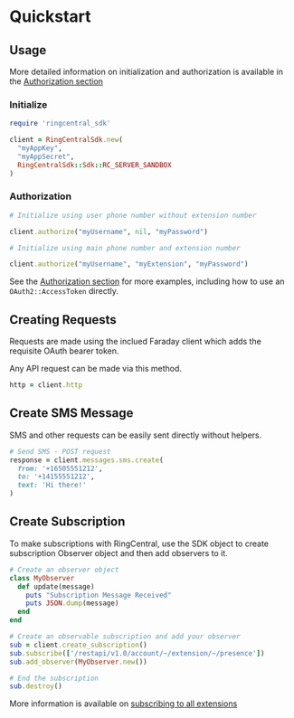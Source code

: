 # Quickstart

## Usage

More detailed information on initialization and authorization is available in the
[Authorization section](usage/authorization/Authorization.md)

### Initialize

```ruby
require 'ringcentral_sdk'

client = RingCentralSdk.new(
  "myAppKey",
  "myAppSecret",
  RingCentralSdk::Sdk::RC_SERVER_SANDBOX
)
```

### Authorization

```ruby
# Initialize using user phone number without extension number

client.authorize("myUsername", nil, "myPassword")

# Initialize using main phone number and extension number

client.authorize("myUsername", "myExtension", "myPassword")
```

See the [Authorization section](usage/authorization/Authorization.md) for more examples, including
how to use an `OAuth2::AccessToken` directly.

## Creating Requests

Requests are made using the inclued Faraday client which adds the requisite OAuth bearer token.

Any API request can be made via this method.

```ruby
http = client.http
```
## Create SMS Message

SMS and other requests can be easily sent directly without helpers.

```ruby
# Send SMS - POST request
response = client.messages.sms.create(
  from: '+16505551212',
  to: '+14155551212',
  text: 'Hi there!'
)
```

## Create Subscription

To make subscriptions with RingCentral, use the SDK object to create subscription Observer object and then add observers to it.

```ruby
# Create an observer object
class MyObserver
  def update(message)
    puts "Subscription Message Received"
    puts JSON.dump(message)
  end
end

# Create an observable subscription and add your observer
sub = client.create_subscription()
sub.subscribe(['/restapi/v1.0/account/~/extension/~/presence'])
sub.add_observer(MyObserver.new())

# End the subscription
sub.destroy()
```

More information is available on [subscribing to all extensions](usage/notifications/Subscriptions-All-Extensions.md)
